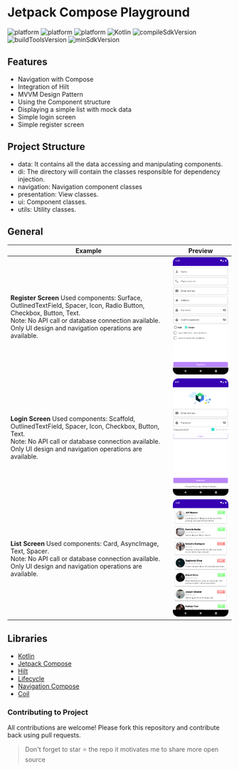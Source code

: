 # Jetpack Compose Playground

![platform](https://img.shields.io/badge/Playground-yellow)
![platform](https://img.shields.io/badge/Android-blue)
![platform](https://img.shields.io/badge/JetpackCompose-blue)
![Kotlin](https://img.shields.io/badge/Kotlin-blue)
![compileSdkVersion](https://img.shields.io/badge/compileSdkVersion-32-yellow)
![buildToolsVersion](https://img.shields.io/badge/buildToolsVersion-33.0.0-yellow)
![minSdkVersion](https://img.shields.io/badge/minSdkVersion-21-yellow)

## Features

- Navigation with Compose
- Integration of Hilt
- MVVM Design Pattern
- Using the Component structure
- Displaying a simple list with mock data
- Simple login screen
- Simple register screen

## Project Structure

- data: It contains all the data accessing and manipulating components.
- di: The directory will contain the classes responsible for dependency injection.
- navigation: Navigation component classes
- presentation: View classes.
- ui: Component classes.
- utils: Utility classes.

## General
|Example|Preview|
|-------|-------|
**Register Screen** Used components: Surface, OutlinedTextField, Spacer, Icon, Radio Button, Checkbox, Button, Text. <br/>Note: No API call or database connection available. Only UI design and navigation operations are available.|<img src ="/screenshots/register_screen.png" width=250> |
**Login Screen** Used components: Scaffold, OutlinedTextField, Spacer, Icon, Checkbox, Button, Text. <br/>Note: No API call or database connection available. Only UI design and navigation operations are available.|<img src ="/screenshots/login_screen.png" width=250> |
**List Screen** Used components: Card, AsyncImage, Text, Spacer. <br/>Note: No API call or database connection available. Only UI design and navigation operations are available.|<img src ="/screenshots/list_screen.png" width=250> |

## Libraries

- [Kotlin](https://kotlinlang.org/)
- [Jetpack Compose](https://developer.android.com/jetpack/compose)
- [Hilt](https://developer.android.com/training/dependency-injection/hilt-android)
- [Lifecycle](https://developer.android.com/jetpack/androidx/releases/lifecycle)
- [Navigation Compose](https://developer.android.com/jetpack/compose/navigation)
- [Coil](https://coil-kt.github.io/coil/compose/)


### Contributing to Project

All contributions are welcome! Please fork this repository and contribute back using pull requests.

> Don't forget to star ⭐ the repo it motivates me to share more open source
